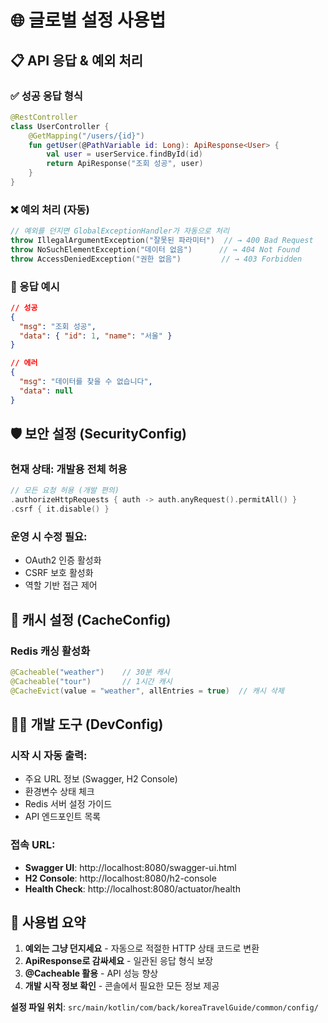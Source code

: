 # 🌐 글로벌 설정 사용법

## 📋 API 응답 & 예외 처리

### ✅ 성공 응답 형식
```kotlin
@RestController
class UserController {
    @GetMapping("/users/{id}")
    fun getUser(@PathVariable id: Long): ApiResponse<User> {
        val user = userService.findById(id)
        return ApiResponse("조회 성공", user)
    }
}
```

### ❌ 예외 처리 (자동)
```kotlin
// 예외를 던지면 GlobalExceptionHandler가 자동으로 처리
throw IllegalArgumentException("잘못된 파라미터")  // → 400 Bad Request
throw NoSuchElementException("데이터 없음")      // → 404 Not Found
throw AccessDeniedException("권한 없음")         // → 403 Forbidden
```

### 📱 응답 예시
```json
// 성공
{
  "msg": "조회 성공",
  "data": { "id": 1, "name": "서울" }
}

// 에러
{
  "msg": "데이터를 찾을 수 없습니다",
  "data": null
}
```

## 🛡️ 보안 설정 (SecurityConfig)

### 현재 상태: **개발용 전체 허용**
```kotlin
// 모든 요청 허용 (개발 편의)
.authorizeHttpRequests { auth -> auth.anyRequest().permitAll() }
.csrf { it.disable() }
```

### 운영 시 수정 필요:
- OAuth2 인증 활성화
- CSRF 보호 활성화
- 역할 기반 접근 제어

## 🔧 캐시 설정 (CacheConfig)

### Redis 캐싱 활성화
```kotlin
@Cacheable("weather")    // 30분 캐시
@Cacheable("tour")       // 1시간 캐시
@CacheEvict(value = "weather", allEntries = true)  // 캐시 삭제
```

## 👨‍💻 개발 도구 (DevConfig)

### 시작 시 자동 출력:
- 주요 URL 정보 (Swagger, H2 Console)
- 환경변수 상태 체크
- Redis 서버 설정 가이드
- API 엔드포인트 목록

### 접속 URL:
- **Swagger UI**: http://localhost:8080/swagger-ui.html
- **H2 Console**: http://localhost:8080/h2-console
- **Health Check**: http://localhost:8080/actuator/health

## 🎯 사용법 요약

1. **예외는 그냥 던지세요** - 자동으로 적절한 HTTP 상태 코드로 변환
2. **ApiResponse로 감싸세요** - 일관된 응답 형식 보장
3. **@Cacheable 활용** - API 성능 향상
4. **개발 시작 정보 확인** - 콘솔에서 필요한 모든 정보 제공

**설정 파일 위치**: `src/main/kotlin/com/back/koreaTravelGuide/common/config/`